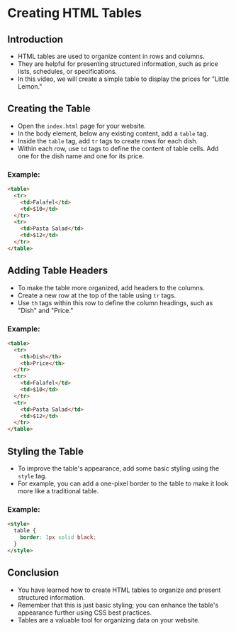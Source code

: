 
# Creating HTML Tables

## Introduction
- HTML tables are used to organize content in rows and columns.
- They are helpful for presenting structured information, such as price lists, schedules, or specifications.
- In this video, we will create a simple table to display the prices for "Little Lemon."

## Creating the Table
- Open the `index.html` page for your website.
- In the body element, below any existing content, add a `table` tag.
- Inside the `table` tag, add `tr` tags to create rows for each dish.
- Within each row, use `td` tags to define the content of table cells. Add one for the dish name and one for its price.

### Example:
```html
<table>
  <tr>
    <td>Falafel</td>
    <td>$10</td>
  </tr>
  <tr>
    <td>Pasta Salad</td>
    <td>$12</td>
  </tr>
</table>
```

## Adding Table Headers
- To make the table more organized, add headers to the columns.
- Create a new row at the top of the table using `tr` tags.
- Use `th` tags within this row to define the column headings, such as "Dish" and "Price."

### Example:
```html
<table>
  <tr>
    <th>Dish</th>
    <th>Price</th>
  </tr>
  <tr>
    <td>Falafel</td>
    <td>$10</td>
  </tr>
  <tr>
    <td>Pasta Salad</td>
    <td>$12</td>
  </tr>
</table>
```

## Styling the Table
- To improve the table's appearance, add some basic styling using the `style` tag.
- For example, you can add a one-pixel border to the table to make it look more like a traditional table.

### Example:
```html
<style>
  table {
    border: 1px solid black;
  }
</style>
```

## Conclusion
- You have learned how to create HTML tables to organize and present structured information.
- Remember that this is just basic styling; you can enhance the table's appearance further using CSS best practices.
- Tables are a valuable tool for organizing data on your website.

